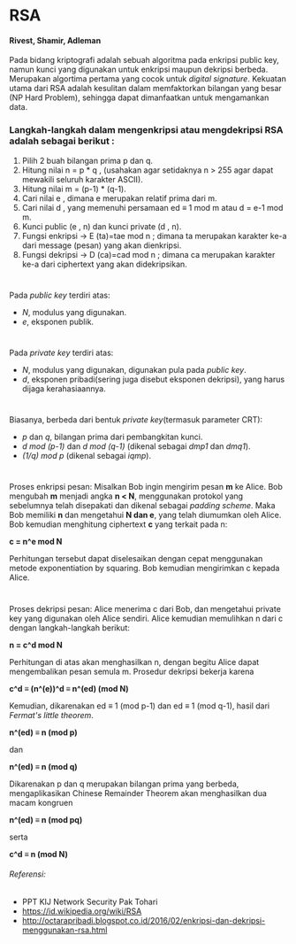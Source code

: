 # RSA
#### Rivest, Shamir, Adleman
Pada bidang kriptografi adalah sebuah algoritma pada enkripsi public key, namun kunci yang digunakan untuk enkripsi maupun dekripsi berbeda.
Merupakan algortima pertama yang cocok untuk _digital signature_. Kekuatan utama dari RSA adalah kesulitan dalam memfaktorkan bilangan yang besar (NP Hard Problem),
sehingga dapat dimanfaatkan untuk mengamankan data.
### Langkah-langkah dalam mengenkripsi atau mengdekripsi RSA adalah sebagai berikut :
1. Pilih 2 buah bilangan prima p dan q.
2. Hitung nilai n = p * q , (usahakan agar setidaknya n > 255 agar dapat mewakili seluruh karakter ASCII).
3. Hitung nilai m = (p-1) * (q-1).
4. Cari nilai e , dimana e merupakan relatif prima dari m.
5. Cari nilai d , yang memenuhi persamaan ed ≡ 1 mod m atau d = e-1 mod m.
6. Kunci public (e , n) dan kunci private (d , n).
7. Fungsi enkripsi → E (ta)=tae mod n ; dimana ta merupakan karakter ke-a dari message (pesan) yang akan dienkripsi.
8. Fungsi dekripsi → D (ca)=cad mod n ; dimana ca merupakan karakter ke-a dari ciphertext yang akan didekripsikan.
#
Pada _public key_ terdiri atas:
- _N_, modulus yang digunakan.
- _e_, eksponen publik.
#
Pada _private key_ terdiri atas:
- _N_, modulus yang digunakan, digunakan pula pada _public key_.
- _d_, eksponen pribadi(sering juga disebut eksponen dekripsi), yang harus dijaga kerahasiaannya.
#
Biasanya, berbeda dari bentuk _private key_(termasuk parameter CRT):
- _p_ dan _q_, bilangan prima dari pembangkitan kunci.
- _d mod (p-1)_ dan _d mod (q-1)_ (dikenal sebagai _dmp1_ dan _dmq1_).
- _(1/q) mod p_ (dikenal sebagai _iqmp_).
#
Proses enkripsi pesan:
Misalkan Bob ingin mengirim pesan **m** ke Alice. Bob mengubah **m** menjadi angka **n < N**,
menggunakan protokol yang sebelumnya telah disepakati dan dikenal sebagai _padding scheme_.
Maka Bob memiliki **n** dan mengetahui **N dan e**, yang telah diumumkan oleh Alice.
Bob kemudian menghitung ciphertext **c** yang terkait pada n:

**c = n^e mod N**

Perhitungan tersebut dapat diselesaikan dengan cepat menggunakan metode exponentiation by squaring. Bob kemudian mengirimkan c kepada Alice.
#
Proses dekripsi pesan:
Alice menerima c dari Bob, dan mengetahui private key yang digunakan oleh Alice sendiri. Alice kemudian memulihkan n dari c dengan langkah-langkah berikut:

**n = c^d mod N**

Perhitungan di atas akan menghasilkan n, dengan begitu Alice dapat mengembalikan pesan semula m. Prosedur dekripsi bekerja karena

**c^d ≡ (n^(e))^d ≡ n^(ed) (mod N)**

Kemudian, dikarenakan ed ≡ 1 (mod p-1) dan ed ≡ 1 (mod q-1), hasil dari _Fermat's little theorem_.

**n^(ed) ≡ n (mod p)**

dan

**n^(ed) ≡ n (mod q)**

Dikarenakan p dan q merupakan bilangan prima yang berbeda, mengaplikasikan Chinese Remainder Theorem akan menghasilkan dua macam kongruen

**n^(ed) ≡ n (mod pq)**

serta

**c^d ≡ n (mod N)**

###### Referensi:
- PPT KIJ Network Security Pak Tohari
- https://id.wikipedia.org/wiki/RSA
- http://octarapribadi.blogspot.co.id/2016/02/enkripsi-dan-dekripsi-menggunakan-rsa.html
